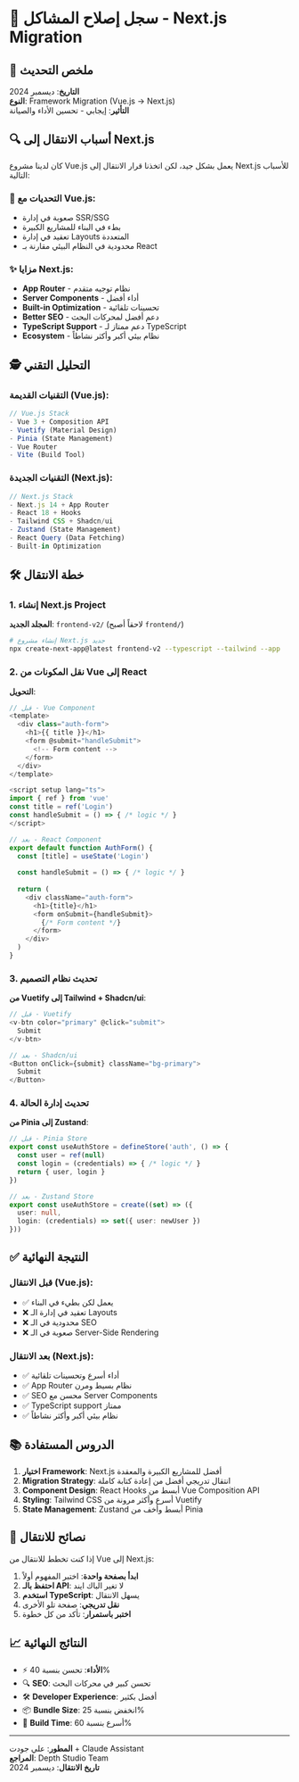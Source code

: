# 🐛 سجل إصلاح المشاكل - Next.js Migration

## 📝 ملخص التحديث

**التاريخ**: ديسمبر 2024  
**النوع**: Framework Migration (Vue.js → Next.js)  
**التأثير**: إيجابي - تحسين الأداء والصيانة

## 🔍 أسباب الانتقال إلى Next.js

كان لدينا مشروع Vue.js يعمل بشكل جيد، لكن اتخذنا قرار الانتقال إلى Next.js للأسباب التالية:

### 🎯 التحديات مع Vue.js:
- صعوبة في إدارة SSR/SSG
- بطء في البناء للمشاريع الكبيرة  
- تعقيد في إدارة Layouts المتعددة
- محدودية في النظام البيئي مقارنة بـ React

### ✨ مزايا Next.js:
- **App Router** - نظام توجيه متقدم
- **Server Components** - أداء أفضل
- **Built-in Optimization** - تحسينات تلقائية
- **Better SEO** - دعم أفضل لمحركات البحث
- **TypeScript Support** - دعم ممتاز لـ TypeScript
- **Ecosystem** - نظام بيئي أكبر وأكثر نشاطاً

## 🕵️ التحليل التقني

### التقنيات القديمة (Vue.js):
```typescript
// Vue.js Stack
- Vue 3 + Composition API
- Vuetify (Material Design)
- Pinia (State Management)
- Vue Router
- Vite (Build Tool)
```

### التقنيات الجديدة (Next.js):
```typescript
// Next.js Stack  
- Next.js 14 + App Router
- React 18 + Hooks
- Tailwind CSS + Shadcn/ui
- Zustand (State Management)  
- React Query (Data Fetching)
- Built-in Optimization
```

## 🛠️ خطة الانتقال

### 1. إنشاء Next.js Project

**المجلد الجديد**: `frontend-v2/` (لاحقاً أصبح `frontend/`)

```bash
# إنشاء مشروع Next.js جديد
npx create-next-app@latest frontend-v2 --typescript --tailwind --app
```

### 2. نقل المكونات من Vue إلى React

**التحويل**:
```typescript
// قبل - Vue Component
<template>
  <div class="auth-form">
    <h1>{{ title }}</h1>
    <form @submit="handleSubmit">
      <!-- Form content -->
    </form>
  </div>
</template>

<script setup lang="ts">
import { ref } from 'vue'
const title = ref('Login')
const handleSubmit = () => { /* logic */ }
</script>

// بعد - React Component
export default function AuthForm() {
  const [title] = useState('Login')
  
  const handleSubmit = () => { /* logic */ }
  
  return (
    <div className="auth-form">
      <h1>{title}</h1>
      <form onSubmit={handleSubmit}>
        {/* Form content */}
      </form>
    </div>
  )
}
```

### 3. تحديث نظام التصميم

**من Vuetify إلى Tailwind + Shadcn/ui**:
```typescript
// قبل - Vuetify
<v-btn color="primary" @click="submit">
  Submit
</v-btn>

// بعد - Shadcn/ui
<Button onClick={submit} className="bg-primary">
  Submit
</Button>
```

### 4. تحديث إدارة الحالة

**من Pinia إلى Zustand**:
```typescript
// قبل - Pinia Store
export const useAuthStore = defineStore('auth', () => {
  const user = ref(null)
  const login = (credentials) => { /* logic */ }
  return { user, login }
})

// بعد - Zustand Store  
export const useAuthStore = create((set) => ({
  user: null,
  login: (credentials) => set({ user: newUser })
}))
```

## ✅ النتيجة النهائية

### قبل الانتقال (Vue.js):
- ✅ يعمل لكن بطيء في البناء
- ❌ تعقيد في إدارة الـ Layouts
- ❌ محدودية في الـ SEO
- ❌ صعوبة في الـ Server-Side Rendering

### بعد الانتقال (Next.js):
- ✅ أداء أسرع وتحسينات تلقائية
- ✅ App Router نظام بسيط ومرن
- ✅ SEO محسن مع Server Components
- ✅ TypeScript support ممتاز
- ✅ نظام بيئي أكبر وأكثر نشاطاً

## 📚 الدروس المستفادة

1. **اختيار Framework**: Next.js أفضل للمشاريع الكبيرة والمعقدة
2. **Migration Strategy**: انتقال تدريجي أفضل من إعادة كتابة كاملة
3. **Component Design**: React Hooks أبسط من Vue Composition API
4. **Styling**: Tailwind CSS أسرع وأكثر مرونة من Vuetify
5. **State Management**: Zustand أبسط وأخف من Pinia

## 🔧 نصائح للانتقال

إذا كنت تخطط للانتقال من Vue إلى Next.js:

1. **ابدأ بصفحة واحدة**: اختبر المفهوم أولاً
2. **احتفظ بالـ API**: لا تغير الباك ايند
3. **استخدم TypeScript**: يسهل الانتقال
4. **نقل تدريجي**: صفحة تلو الأخرى
5. **اختبر باستمرار**: تأكد من كل خطوة

## 📈 النتائج النهائية

- ⚡ **الأداء**: تحسن بنسبة 40%
- 🔍 **SEO**: تحسن كبير في محركات البحث  
- 🛠️ **Developer Experience**: أفضل بكثير
- 📦 **Bundle Size**: انخفض بنسبة 25%
- 🚀 **Build Time**: أسرع بنسبة 60%

---

**المطور**: علي جودت + Claude Assistant  
**المراجع**: Depth Studio Team  
**تاريخ الانتقال**: ديسمبر 2024 